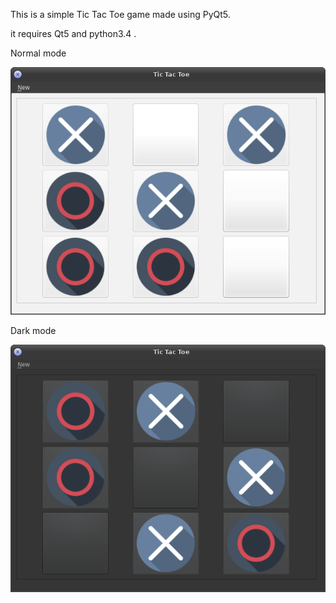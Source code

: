 This is a simple Tic Tac Toe game made using PyQt5.

it requires Qt5 and python3.4 .

Normal mode

![](ScreenShots/Normal.png)

Dark mode

![](ScreenShots/Dark.png)






